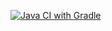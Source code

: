 [![Java CI with Gradle](https://github.com/Kseny22/patterns/actions/workflows/gradle.yml/badge.svg)](https://github.com/Kseny22/patterns/actions/workflows/gradle.yml)